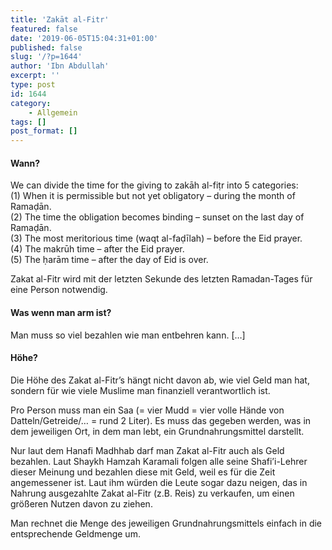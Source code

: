 ```yaml
---
title: 'Zakāt al-Fitr'
featured: false
date: '2019-06-05T15:04:31+01:00'
published: false
slug: '/?p=1644'
author: 'Ibn Abdullah'
excerpt: ''
type: post
id: 1644
category:
    - Allgemein
tags: []
post_format: []
---
```

#### Wann?

We can divide the time for the giving to zakāh al-fiṭr into 5 categories:  
 (1) When it is permissible but not yet obligatory – during the month of Ramaḍān.  
 (2) The time the obligation becomes binding – sunset on the last day of Ramaḍān.  
 (3) The most meritorious time (waqt al-faḍīlah) – before the Eid prayer.  
 (4) The makrūh time – after the Eid prayer.  
 (5) The ḥarām time – after the day of Eid is over.

Zakat al-Fitr wird mit der letzten Sekunde des letzten Ramadan-Tages für eine Person notwendig.

#### Was wenn man arm ist?

Man muss so viel bezahlen wie man entbehren kann. \[…\]

#### Höhe?

Die Höhe des Zakat al-Fitr’s hängt nicht davon ab, wie viel Geld man hat, sondern für wie viele Muslime man finanziell verantwortlich ist.

Pro Person muss man ein Saa (= vier Mudd = vier volle Hände von Datteln/Getreide/… = rund 2 Liter). Es muss das gegeben werden, was in dem jeweiligen Ort, in dem man lebt, ein Grundnahrungsmittel darstellt.

Nur laut dem Hanafi Madhhab darf man Zakat al-Fitr auch als Geld bezahlen. Laut Shaykh Hamzah Karamali folgen alle seine Shafi’i-Lehrer dieser Meinung und bezahlen diese mit Geld, weil es für die Zeit angemessener ist. Laut ihm würden die Leute sogar dazu neigen, das in Nahrung ausgezahlte Zakat al-Fitr (z.B. Reis) zu verkaufen, um einen größeren Nutzen davon zu ziehen.

Man rechnet die Menge des jeweiligen Grundnahrungsmittels einfach in die entsprechende Geldmenge um.